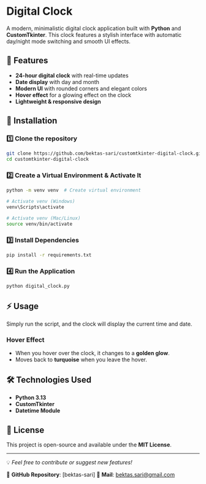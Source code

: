# Digital Clock

A modern, minimalistic digital clock application built with **Python** and **CustomTkinter**. This clock features a stylish interface with automatic day/night mode switching and smooth UI effects.

## 🚀 Features
- **24-hour digital clock** with real-time updates
- **Date display** with day and month
- **Modern UI** with rounded corners and elegant colors
- **Hover effect** for a glowing effect on the clock
- **Lightweight & responsive design**

## 📌 Installation

### 1️⃣ Clone the repository
```bash
git clone https://github.com/bektas-sari/customtkinter-digital-clock.git
cd customtkinter-digital-clock
```

### 2️⃣ Create a Virtual Environment & Activate It
```bash
python -m venv venv  # Create virtual environment

# Activate venv (Windows)
venv\Scripts\activate

# Activate venv (Mac/Linux)
source venv/bin/activate
```

### 3️⃣ Install Dependencies
```bash
pip install -r requirements.txt
```

### 4️⃣ Run the Application
```bash
python digital_clock.py
```

## ⚡ Usage
Simply run the script, and the clock will display the current time and date.

### Hover Effect
- When you hover over the clock, it changes to a **golden glow**.
- Moves back to **turquoise** when you leave the hover.

## 🛠 Technologies Used
- **Python 3.13**
- **CustomTkinter**
- **Datetime Module**

## 📝 License
This project is open-source and available under the **MIT License**.

---
💡 *Feel free to contribute or suggest new features!*

🔗 **GitHub Repository**: [bektas-sari]
🔗 **Mail**: bektas.sari@gmail.com


